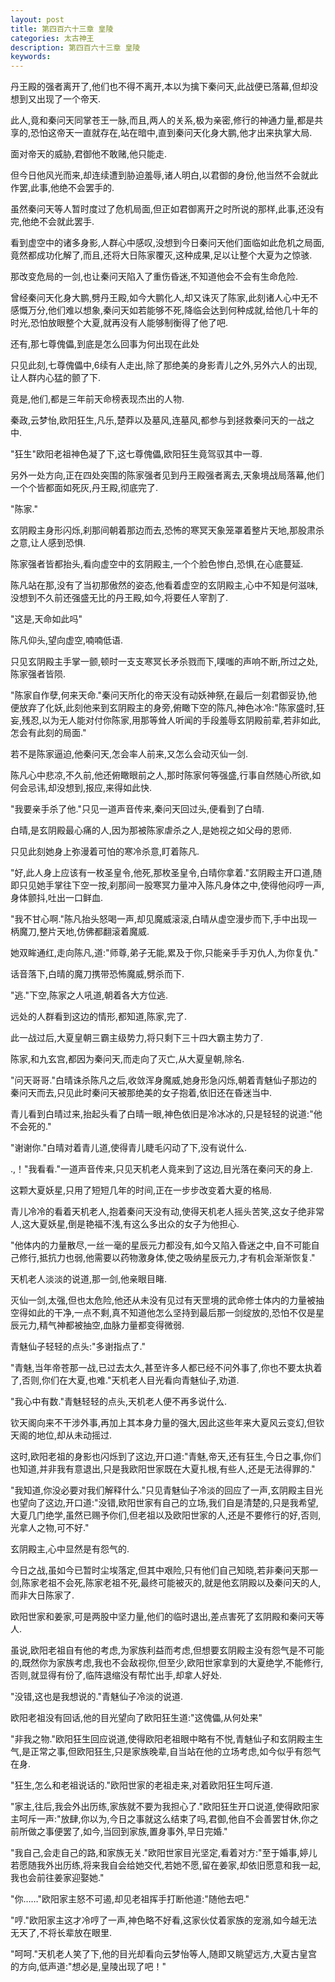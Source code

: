 ```yaml
---
layout: post
title: 第四百六十三章 皇陵
categories: 太古神王
description: 第四百六十三章 皇陵
keywords:
---
```


丹王殿的强者离开了,他们也不得不离开,本以为擒下秦问天,此战便已落幕,但却没想到又出现了一个帝天.

此人,竟和秦问天同掌苍王一脉,而且,两人的关系,极为亲密,修行的神通力量,都是共享的,恐怕这帝天一直就存在,站在暗中,直到秦问天化身大鹏,他才出来执掌大局.

面对帝天的威胁,君御他不敢赌,他只能走.

但今日他风光而来,却连续遭到胁迫羞辱,诸人明白,以君御的身份,他当然不会就此作罢,此事,他绝不会罢手的.

虽然秦问天等人暂时度过了危机局面,但正如君御离开之时所说的那样,此事,还没有完,他绝不会就此罢手.

看到虚空中的诸多身影,人群心中感叹,没想到今日秦问天他们面临如此危机之局面,竟然都成功化解了,而且,还将大日陈家覆灭,这种成果,足以让整个大夏为之惊骇.

那改变危局的一剑,也让秦问天陷入了重伤昏迷,不知道他会不会有生命危险.

曾经秦问天化身大鹏,劈丹王殿,如今大鹏化人,却又诛灭了陈家,此刻诸人心中无不感慨万分,他们难以想象,秦问天如若能够不死,降临会达到何种成就,给他几十年的时光,恐怕放眼整个大夏,就再没有人能够制衡得了他了吧.

还有,那七尊傀儡,到底是怎么回事为何出现在此处

只见此刻,七尊傀儡中,6续有人走出,除了那绝美的身影青儿之外,另外六人的出现,让人群内心猛的颤了下.

竟是,他们,都是三年前天命榜表现杰出的人物.

秦政,云梦怡,欧阳狂生,凡乐,楚莽以及墓风,连墓风,都参与到拯救秦问天的一战之中.

"狂生"欧阳老祖神色凝了下,这七尊傀儡,欧阳狂生竟驾驭其中一尊.

另外一处方向,正在四处突围的陈家强者见到丹王殿强者离去,天象境战局落幕,他们一个个皆都面如死灰,丹王殿,彻底完了.

"陈家."

玄阴殿主身形闪烁,刹那间朝着那边而去,恐怖的寒冥天象笼罩着整片天地,那股肃杀之意,让人感到恐惧.

陈家强者皆都抬头,看向虚空中的玄阴殿主,一个个脸色惨白,恐惧,在心底蔓延.

陈凡站在那,没有了当初那傲然的姿态,他看着虚空的玄阴殿主,心中不知是何滋味,没想到不久前还强盛无比的丹王殿,如今,将要任人宰割了.

"这是,天命如此吗"

陈凡仰头,望向虚空,喃喃低语.

只见玄阴殿主手掌一颤,顿时一支支寒冥长矛杀戮而下,噗嗤的声响不断,所过之处,陈家强者皆陨.

"陈家自作孽,何来天命."秦问天所化的帝天没有动妖神祭,在最后一刻君御妥协,他便放弃了化妖,此刻他来到玄阴殿主的身旁,俯瞰下空的陈凡,神色冰冷:"陈家盛时,狂妄,残忍,以为无人能对付你陈家,用那等耸人听闻的手段羞辱玄阴殿前辈,若非如此,怎会有此刻的局面."

若不是陈家逼迫,他秦问天,怎会率人前来,又怎么会动灭仙一剑.

陈凡心中悲凉,不久前,他还俯瞰眼前之人,那时陈家何等强盛,行事自然随心所欲,如何会忌讳,却没想到,报应,来得如此快.

"我要亲手杀了他."只见一道声音传来,秦问天回过头,便看到了白晴.

白晴,是玄阴殿最心痛的人,因为那被陈家虐杀之人,是她视之如父母的恩师.

只见此刻她身上弥漫着可怕的寒冷杀意,盯着陈凡.

"好,此人身上应该有一枚圣皇令,他死,那枚圣皇令,白晴你拿着."玄阴殿主开口道,随即只见她手掌往下空一按,刹那间一股寒冥力量冲入陈凡身体之中,使得他闷哼一声,身体颤抖,吐出一口鲜血.

"我不甘心啊."陈凡抬头怒喝一声,却见魔威滚滚,白晴从虚空漫步而下,手中出现一柄魔刀,整片天地,仿佛都翻滚着魔威.

她双眸通红,走向陈凡,道:"师尊,弟子无能,累及于你,只能亲手手刃仇人,为你复仇."

话音落下,白晴的魔刀携带恐怖魔威,劈杀而下.

"逃."下空,陈家之人吼道,朝着各大方位逃.

远处的人群看到这边的情形,都知道,陈家,完了.

此一战过后,大夏皇朝三霸主级势力,将只剩下三十四大霸主势力了.

陈家,和九玄宫,都因为秦问天,而走向了灭亡,从大夏皇朝,除名.

"问天哥哥."白晴诛杀陈凡之后,收敛浑身魔威,她身形急闪烁,朝着青魅仙子那边的秦问天而去,只见此时秦问天被那绝美的女子抱着,依旧还在昏迷当中.

青儿看到白晴过来,抬起头看了白晴一眼,神色依旧是冷冰冰的,只是轻轻的说道:"他不会死的."

"谢谢你."白晴对着青儿道,使得青儿睫毛闪动了下,没有说什么.

.,！"我看看."一道声音传来,只见天机老人竟来到了这边,目光落在秦问天的身上.

这颗大夏妖星,只用了短短几年的时间,正在一步步改变着大夏的格局.

青儿冷冷的看着天机老人,抱着秦问天没有动,使得天机老人摇头苦笑,这女子绝非常人,这大夏妖星,倒是艳福不浅,有这么多出众的女子为他担心.

"他体内的力量散尽,一丝一毫的星辰元力都没有,如今又陷入昏迷之中,自不可能自己修行,抵抗力也弱,他需要以药物激身体,使之吸纳星辰元力,才有机会渐渐恢复."

天机老人淡淡的说道,那一剑,他亲眼目睹.

灭仙一剑,太强,但也太危险,他还从未没有见过有天罡境的武命修士体内的力量被抽空得如此的干净,一点不剩,真不知道他怎么坚持到最后那一剑绽放的,恐怕不仅是星辰元力,精气神都被抽空,血脉力量都变得微弱.

青魅仙子轻轻的点头:"多谢指点了."

"青魅,当年帝苍那一战,已过去太久,甚至许多人都已经不问外事了,你也不要太执着了,否则,你们在大夏,也难."天机老人目光看向青魅仙子,劝道.

"我心中有数."青魅轻轻的点头,天机老人便不再多说什么.

钦天阁向来不干涉外事,再加上其本身力量的强大,因此这些年来大夏风云变幻,但钦天阁的地位,却从未动摇过.

这时,欧阳老祖的身影也闪烁到了这边,开口道:"青魅,帝天,还有狂生,今日之事,你们也知道,并非我有意退出,只是我欧阳世家既在大夏扎根,有些人,还是无法得罪的."

"我知道,你没必要对我们解释什么."只见青魅仙子冷淡的回应了一声,玄阴殿主目光也望向了这边,开口道:"没错,欧阳世家有自己的立场,我们自是清楚的,只是我希望,大夏几门绝学,虽然已赐予你们,但老祖以及欧阳世家的人,还是不要修行的好,否则,光拿人之物,可不好."

玄阴殿主,心中显然是有怨气的.

今日之战,虽如今已暂时尘埃落定,但其中艰险,只有他们自己知晓,若非秦问天那一剑,陈家老祖不会死,陈家老祖不死,最终可能被灭的,就是他玄阴殿以及秦问天的人,而非大日陈家了.

欧阳世家和姜家,可是两股中坚力量,他们的临时退出,差点害死了玄阴殿和秦问天等人.

虽说,欧阳老祖自有他的考虑,为家族利益而考虑,但想要玄阴殿主没有怨气是不可能的,既然你为家族考虑,我也不会敌视你,但至少,欧阳世家拿到的大夏绝学,不能修行,否则,就显得有份了,临阵退缩没有帮忙出手,却拿人好处.

"没错,这也是我想说的."青魅仙子冷淡的说道.

欧阳老祖没有回话,他的目光望向了欧阳狂生道:"这傀儡,从何处来"

"非我之物."欧阳狂生回应说道,使得欧阳老祖眼中略有不悦,青魅仙子和玄阴殿主生气,是正常之事,但欧阳狂生,只是家族晚辈,自当站在他的立场考虑,如今似乎有怨气在身.

"狂生,怎么和老祖说话的."欧阳世家的老祖走来,对着欧阳狂生呵斥道.

"家主,往后,我会外出历练,家族就不要为我担心了."欧阳狂生开口说道,使得欧阳家主呵斥一声:"放肆,你以为,今日之事就这么结束了吗,君御,他自不会善罢甘休,你之前所做之事便罢了,如今,当回到家族,置身事外,早日完婚."

"我自己,会走自己的路,和家族无关."欧阳世家目光坚定,看着对方:"至于婚事,婷儿若愿随我外出历练,将来我自会给她交代,若她不愿,留在姜家,却依旧愿意和我一起,我也会前往姜家迎娶她."

"你……"欧阳家主怒不可遏,却见老祖挥手打断他道:"随他去吧."

"哼."欧阳家主这才冷哼了一声,神色略不好看,这家伙仗着家族的宠溺,如今越无法无天了,不将长辈放在眼里.

"呵呵."天机老人笑了下,他的目光却看向云梦怡等人,随即又眺望远方,大夏古皇宫的方向,低声道:"想必是,皇陵出现了吧！"
